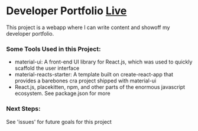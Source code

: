 # Developer Portfolio [Live](https://nicostranquist.com)

This project is a webapp where I can write content and showoff my developer portfolio.  

### Some Tools Used in this Project:  
- material-ui: A front-end UI library for React.js, which was used to quickly scaffold the user interface  
- material-reacts-starter: A template built on create-react-app that provides a barebones cra project shipped with material-ui  
- React.js, placekitten, npm, and other parts of the enormous javascript ecosystem. See package.json for more  

### Next Steps:  
See 'issues' for future goals for this project  
